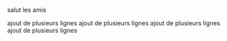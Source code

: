 salut les amis

ajout de plusieurs lignes
ajout de plusieurs lignes
ajout de plusieurs lignes
ajout de plusieurs lignes
